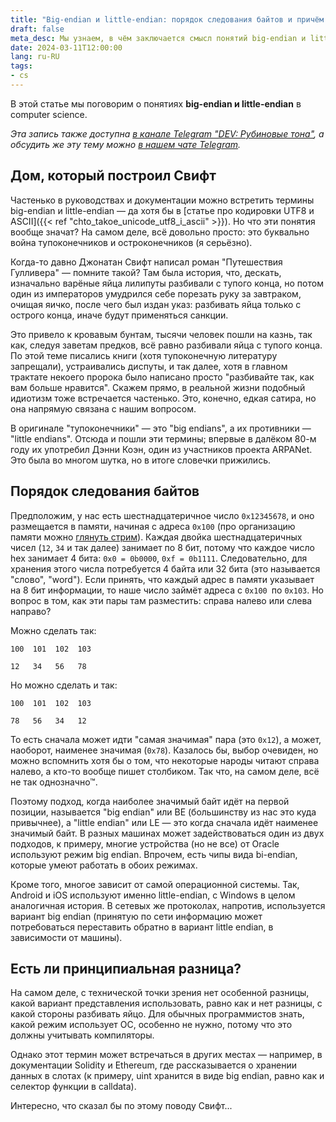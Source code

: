 ```yaml
---
title: "Big-endian и little-endian: порядок следования байтов и причём тут Гулливер"
draft: false
meta_desc: Мы узнаем, в чём заключается смысл понятий big-endian и little-endian, как это связано с порядком следования байтов и причём тут Гулливер.
date: 2024-03-11T12:00:00
lang: ru-RU
tags:
- cs
---
```


В этой статье мы поговорим о понятиях **big-endian и little-endian** в computer science.

*Эта запись также доступна [в канале Telegram "DEV: Рубиновые тона"](https://t.me/dev_in_ruby_colors/963), а обсудить же эту тему можно [в нашем чате Telegram](https://t.me/+MxYT6-01eeA1NTYy).*

## Дом, который построил Свифт

Частенько в руководствах и документации можно встретить термины big-endian и little-endian &mdash; да хотя бы в [статье про кодировки UTF8 и ASCII]({{< ref "chto_takoe_unicode_utf8_i_ascii" >}}). Но что эти понятия вообще значат? На самом деле, всё довольно просто: это буквально война тупоконечников и остроконечников (я серьёзно).

Когда-то давно Джонатан Свифт написал роман "Путешествия Гулливера" &mdash; помните такой? Там была история, что, дескать, изначально варёные яйца лилипуты разбивали с тупого конца, но потом один из императоров умудрился себе порезать руку за завтраком, очищая яичко, после чего был издан указ: разбивать яйца только с острого конца, иначе будут применяться санкции.

Это привело к кровавым бунтам, тысячи человек пошли на казнь, так как, следуя заветам предков, всё равно разбивали яйца с тупого конца. По этой теме писались книги (хотя тупоконечную литературу запрещали), устраивались диспуты, и так далее, хотя в главном трактате некоего пророка было написано просто "разбивайте так, как вам больше нравится". Скажем прямо, в реальной жизни подобный идиотизм тоже встречается частенько. Это, конечно, едкая сатира, но она напрямую связана с нашим вопросом.

В оригинале "тупоконечники" &mdash; это "big endians", а их противники &mdash; "little endians". Отсюда и пошли эти термины; впервые в далёком 80-м году их употребил Дэнни Коэн, один из участников проекта ARPANet. Это была во многом шутка, но в итоге словечки прижились.

## Порядок следования байтов

Предположим, у нас есть шестнадцатеричное число `0x12345678`, и оно размещается в памяти, начиная с адреса `0x100` (про организацию памяти можно [глянуть стрим](https://youtube.com/live/1B6lBJUQ5q8?feature=share)). Каждая двойка шестнадцатеричных чисел (`12`, `34` и так далее) занимает по 8 бит, потому что каждое число hex занимает 4 бита: `0x0 = 0b0000`, `0xf = 0b1111`. Следовательно, для хранения этого числа потребуется 4 байта или 32 бита (это называется "слово", "word"). Если принять, что каждый адрес в памяти указывает на 8 бит информации, то наше число займёт адреса с `0x100 `по `0x103`. Но вопрос в том, как эти пары там разместить: справа налево или слева направо?

Можно сделать так:

```text
100  101  102  103

12   34   56   78
```

Но можно сделать и так:

```text
100  101  102  103

78   56   34   12
```

То есть сначала может идти "самая значимая" пара (это `0x12`), а может, наоборот, наименее значимая (`0x78`). Казалось бы, выбор очевиден, но можно вспомнить хотя бы о том, что некоторые народы читают справа налево, а кто-то вообще пишет столбиком. Так что, на самом деле, всё не так однозначно™.

Поэтому подход, когда наиболее значимый байт идёт на первой позиции, называется "big endian" или BE (большинству из нас это куда привычнее), а "little endian" или LE &mdash; это когда сначала идёт наименее значимый байт. В разных машинах может задействоваться один из двух подходов, к примеру, многие устройства (но не все) от Oracle используют режим big endian. Впрочем, есть чипы вида bi-endian, которые умеют работать в обоих режимах.

Кроме того, многое зависит от самой операционной системы. Так, Android и iOS используют именно little-endian, с Windows в целом аналогичная история. В сетевых же протоколах, напротив, используется вариант big endian (принятую по сети информацию может потребоваться переставить обратно в вариант little endian, в зависимости от машины).

## Есть ли принципиальная разница?

На самом деле, с технической точки зрения нет особенной разницы, какой вариант представления использовать, равно как и нет разницы, с какой стороны разбивать яйцо. Для обычных программистов знать, какой режим использует ОС, особенно не нужно, потому что это должны учитывать компиляторы.

Однако этот термин может встречаться в других местах &mdash; например, в документации Solidity и Ethereum, где рассказывается о хранении данных в слотах (к примеру, uint хранится в виде big endian, равно как и селектор функции в calldata).

Интересно, что сказал бы по этому поводу Свифт...
